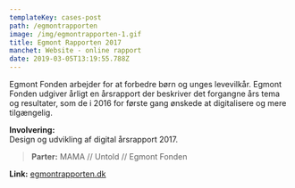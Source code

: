 ```yaml
---
templateKey: cases-post
path: /egmontrapporten
image: /img/egmontrapporten-1.gif
title: Egmont Rapporten 2017
manchet: Website - online rapport
date: 2019-03-05T13:19:55.788Z
---
```

Egmont Fonden arbejder for at forbedre børn og unges levevilkår. Egmont Fonden udgiver årligt en årsrapport der beskriver det forgangne års tema og resultater, som de i 2016 for første gang ønskede at digitalisere og mere tilgængelig.

**Involvering:**\
Design og udvikling af digital årsrapport 2017.

> **Parter:** MAMA // Untold // Egmont Fonden

**Link:** [egmontrapporten.dk](http://egmontrapporten.dk)
